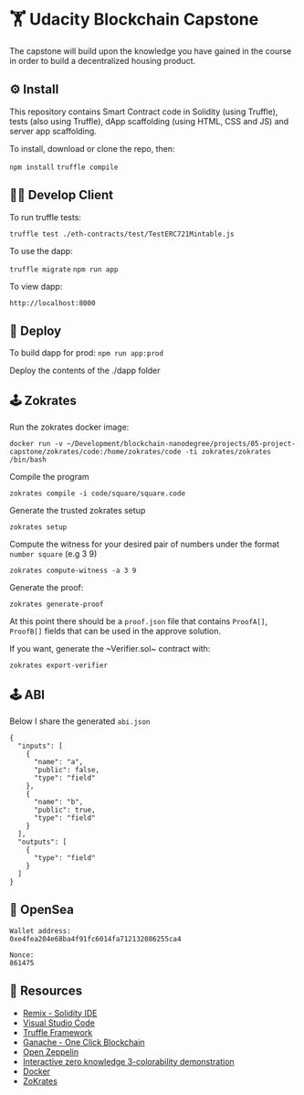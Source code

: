 # 🏋 Udacity Blockchain Capstone

The capstone will build upon the knowledge you have gained in the course in order to build a decentralized housing product. 

## ⚙️ Install

This repository contains Smart Contract code in Solidity (using Truffle), tests (also using Truffle), dApp scaffolding (using HTML, CSS and JS) and server app scaffolding.

To install, download or clone the repo, then:

`npm install`
`truffle compile`

## 👨‍💻 Develop Client

To run truffle tests:

`truffle test ./eth-contracts/test/TestERC721Mintable.js`

To use the dapp:

`truffle migrate`
`npm run app`

To view dapp:

`http://localhost:8000`

## 🚀 Deploy

To build dapp for prod:
`npm run app:prod`

Deploy the contents of the ./dapp folder

## 🕹️ Zokrates

Run the zokrates docker image:

```
docker run -v ~/Development/blockchain-nanodegree/projects/05-project-capstone/zokrates/code:/home/zokrates/code -ti zokrates/zokrates /bin/bash
```

Compile the program

```
zokrates compile -i code/square/square.code
```

Generate the trusted zokrates setup

```
zokrates setup
```

Compute the witness for your desired pair of numbers under the format `number square` (e.g 3 9)

```
zokrates compute-witness -a 3 9
```

Generate the proof:

```
zokrates generate-proof
```

At this point there should be a `proof.json` file that contains `ProofA[]`, `ProofB[]` fields that can be used in the approve solution.

If you want, generate the ~Verifier.sol~ contract with:

```
zokrates export-verifier
```
## 🕹️ ABI

Below I share the generated `abi.json`

```
{
  "inputs": [
    {
      "name": "a",
      "public": false,
      "type": "field"
    },
    {
      "name": "b",
      "public": true,
      "type": "field"
    }
  ],
  "outputs": [
    {
      "type": "field"
    }
  ]
}

```

## 🌊 OpenSea

```
Wallet address:
0xe4fea204e68ba4f91fc6014fa712132086255ca4

Nonce:
861475
```

## 🧭 Resources

* [Remix - Solidity IDE](https://remix.ethereum.org/)
* [Visual Studio Code](https://code.visualstudio.com/)
* [Truffle Framework](https://truffleframework.com/)
* [Ganache - One Click Blockchain](https://truffleframework.com/ganache)
* [Open Zeppelin ](https://openzeppelin.org/)
* [Interactive zero knowledge 3-colorability demonstration](http://web.mit.edu/~ezyang/Public/graph/svg.html)
* [Docker](https://docs.docker.com/install/)
* [ZoKrates](https://github.com/Zokrates/ZoKrates)
